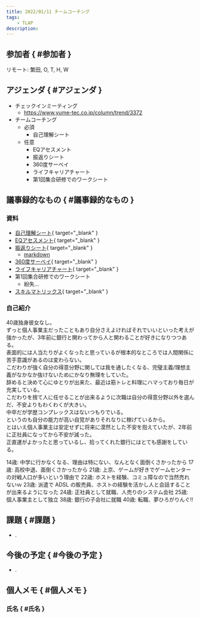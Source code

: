 ```yaml
---
title: 2022/01/11 チームコーチング
tags:
    - TLAP
description: 
---
```


## 参加者 { #参加者 }

リモート: 繁田, O, T, H, W  

## アジェンダ { #アジェンダ }

* チェックインミーティング
    * <https://www.yume-tec.co.jp/column/trend/3372>
* チームコーチング
    * 必須
        * 自己理解シート
    * 任意
        * EQアセスメント
        * 振返りシート
        * 360度サーベイ
        * ライフキャリアチャート
        * 第1回集合研修でのワークシート

## 議事録的なもの { #議事録的なもの }

### 資料

* [自己理解シート](https://1drv.ms/p/s!Al9NPrnzy4v9ge4oF8CikcrcUADfIg?e=ucpbvw){ target="_blank" }
* [EQアセスメント](./20211015_EQアセスメントシート.pdf){ target="_blank" }
* [振返りシート](https://1drv.ms/p/s!Al9NPrnzy4v9ge4kvp42i5gIL_kWYA?e=mPhq2E){ target="_blank" }
    * [markdown](./20211015_振返りシート)
* [360度サーベイ](./20211126_360度サーベイ.pdf){ target="_blank" }
* [ライフキャリアチャート](https://1drv.ms/x/s!Al9NPrnzy4v9ge4qefJ6pOhxieTo1Q?e=2bHeQw){ target="_blank" }
* 第1回集合研修でのワークシート
    * 紛失...
* [スキルマトリックス](https://1drv.ms/x/s!Al9NPrnzy4v9ge4iDKCA6KjIdMitqg?e=lxQHFh){ target="_blank" }

### 自己紹介

40歳独身彼女なし。  
ずっと個人事業主だったこともあり自分さえよければそれでいいといった考えが強かったが、3年前に銀行と関わってから人と関わることが好きになりつつある。  
表面的には人当たりがよくなったと思っているが根本的なところでは人間関係に苦手意識があるのは変わらない。  
こだわりが強く自分の得意分野に関しては我を通したくなる、完璧主義/理想主義がなかなか抜けないためにかなり無理をしていた。  
辞めると決めて心にゆとりが出来た、最近は筋トレと料理にハマっており毎日が充実している。  
こだわりを捨て人に任せることが出来るように次職は自分の得意分野以外を選んだ、不安よりもわくわくが大きい。  
中卒だが学歴コンプレックスはないつもりでいる。  
というのも自分の能力が高い自覚がありそれなりに稼げているから。  
とはいえ個人事業主は安定せずに将来に漠然とした不安を抱えていたが、2年前に正社員になってから不安が減った。  
正直運がよかったと思っているし、拾ってくれた銀行にはとても感謝をしている。  

14歳: 中学に行かなくなる、理由は特にない、なんとなく面倒くさかったから
17歳: 高校中退、面倒くさかったから
21歳: 上京、ゲームが好きでゲームセンターの対戦人口が多いという理由で
22歳: ホストを経験、コミュ障なので当然売れないｗ
23歳: 派遣で ADSL の販売員、ホストの経験を活かし人と会話することが出来るようになった
24歳: 正社員として就職、人売りのシステム会社
25歳: 個人事業主として独立
38歳: 銀行の子会社に就職
40歳: 転職、夢ひろがりんぐ!!

## 課題 { #課題 }

* .

## 今後の予定 { #今後の予定 }

* .

## 個人メモ { #個人メモ }

### 氏名 { #氏名 }
